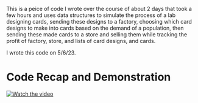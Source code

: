 This is a peice of code I wrote over the course of about 2 days that took a few hours and uses data structures to simulate
the process of a lab designing cards, sending these designs to a factory, choosing which card designs to make into cards based on the demand 
of a population, then sending these made cards to a store and selling them while tracking the profit of factory, store, and lists of card designs, and cards.


I wrote this code on 5/6/23.

# Code Recap and Demonstration 
[![Watch the video](https://img.youtube.com/vi/dZ6GAw4l4lM/0.jpg)](https://www.youtube.com/watch?v=dZ6GAw4l4lM&t=3s&ab_channel=CodyRabie)
